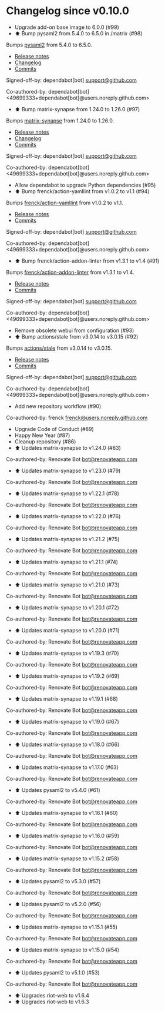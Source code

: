 # Changelog since v0.10.0
- Upgrade add-on base image to 6.0.0 (#99) 
- ⬆️ Bump pysaml2 from 5.4.0 to 6.5.0 in /matrix (#98)

Bumps [pysaml2](https://github.com/IdentityPython/pysaml2) from 5.4.0 to 6.5.0.
- [Release notes](https://github.com/IdentityPython/pysaml2/releases)
- [Changelog](https://github.com/IdentityPython/pysaml2/blob/master/CHANGELOG.md)
- [Commits](https://github.com/IdentityPython/pysaml2/compare/v5.4.0...v6.5.0)

Signed-off-by: dependabot[bot] <support@github.com>

Co-authored-by: dependabot[bot] <49699333+dependabot[bot]@users.noreply.github.com> 
- ⬆️ Bump matrix-synapse from 1.24.0 to 1.26.0 (#97)

Bumps [matrix-synapse](https://github.com/matrix-org/synapse) from 1.24.0 to 1.26.0.
- [Release notes](https://github.com/matrix-org/synapse/releases)
- [Changelog](https://github.com/matrix-org/synapse/blob/develop/CHANGES.md)
- [Commits](https://github.com/matrix-org/synapse/compare/v1.24.0...v1.26.0)

Signed-off-by: dependabot[bot] <support@github.com>

Co-authored-by: dependabot[bot] <49699333+dependabot[bot]@users.noreply.github.com> 
- Allow dependabot to upgrade Python dependencies (#95) 
- ⬆️ Bump frenck/action-yamllint from v1.0.2 to v1.1 (#94)

Bumps [frenck/action-yamllint](https://github.com/frenck/action-yamllint) from v1.0.2 to v1.1.
- [Release notes](https://github.com/frenck/action-yamllint/releases)
- [Commits](https://github.com/frenck/action-yamllint/compare/v1.0.2...e21bcc770907b7207a05453ca9f1eb7129c945d1)

Signed-off-by: dependabot[bot] <support@github.com>

Co-authored-by: dependabot[bot] <49699333+dependabot[bot]@users.noreply.github.com> 
- ⬆️ Bump frenck/action-addon-linter from v1.3.1 to v1.4 (#91)

Bumps [frenck/action-addon-linter](https://github.com/frenck/action-addon-linter) from v1.3.1 to v1.4.
- [Release notes](https://github.com/frenck/action-addon-linter/releases)
- [Commits](https://github.com/frenck/action-addon-linter/compare/v1.3.1...c82c5e9ca0ce5fc9b15756f1c0e39531b95d11b0)

Signed-off-by: dependabot[bot] <support@github.com>

Co-authored-by: dependabot[bot] <49699333+dependabot[bot]@users.noreply.github.com> 
- Remove obsolete webui from configuration (#93) 
- ⬆️ Bump actions/stale from v3.0.14 to v3.0.15 (#92)

Bumps [actions/stale](https://github.com/actions/stale) from v3.0.14 to v3.0.15.
- [Release notes](https://github.com/actions/stale/releases)
- [Commits](https://github.com/actions/stale/compare/v3.0.14...86561461b92875de77a8b2d2e75f004c826e8f45)

Signed-off-by: dependabot[bot] <support@github.com>

Co-authored-by: dependabot[bot] <49699333+dependabot[bot]@users.noreply.github.com> 
- Add new repository workflow (#90)

Co-authored-by: frenck <frenck@users.noreply.github.com> 
- Upgrade Code of Conduct (#89) 
- Happy New Year (#87) 
- Cleanup repository (#86) 
- ⬆ Updates matrix-synapse to v1.24.0 (#83)

Co-authored-by: Renovate Bot <bot@renovateapp.com> 
- ⬆️ Updates matrix-synapse to v1.23.0 (#79)

Co-authored-by: Renovate Bot <bot@renovateapp.com> 
- ⬆ Updates matrix-synapse to v1.22.1 (#78)

Co-authored-by: Renovate Bot <bot@renovateapp.com> 
- ⬆ Updates matrix-synapse to v1.22.0 (#76)

Co-authored-by: Renovate Bot <bot@renovateapp.com> 
- ⬆ Updates matrix-synapse to v1.21.2 (#75)

Co-authored-by: Renovate Bot <bot@renovateapp.com> 
- ⬆ Updates matrix-synapse to v1.21.1 (#74)

Co-authored-by: Renovate Bot <bot@renovateapp.com> 
- ⬆ Updates matrix-synapse to v1.21.0 (#73)

Co-authored-by: Renovate Bot <bot@renovateapp.com> 
- ⬆ Updates matrix-synapse to v1.20.1 (#72)

Co-authored-by: Renovate Bot <bot@renovateapp.com> 
- ⬆ Updates matrix-synapse to v1.20.0 (#71)

Co-authored-by: Renovate Bot <bot@renovateapp.com> 
- ⬆ Updates matrix-synapse to v1.19.3 (#70)

Co-authored-by: Renovate Bot <bot@renovateapp.com> 
- ⬆ Updates matrix-synapse to v1.19.2 (#69)

Co-authored-by: Renovate Bot <bot@renovateapp.com> 
- ⬆ Updates matrix-synapse to v1.19.1 (#68)

Co-authored-by: Renovate Bot <bot@renovateapp.com> 
- ⬆ Updates matrix-synapse to v1.19.0 (#67)

Co-authored-by: Renovate Bot <bot@renovateapp.com> 
- ⬆ Updates matrix-synapse to v1.18.0 (#66)

Co-authored-by: Renovate Bot <bot@renovateapp.com> 
- ⬆ Updates matrix-synapse to v1.17.0 (#63)

Co-authored-by: Renovate Bot <bot@renovateapp.com> 
- ⬆ Updates pysaml2 to v5.4.0 (#61)

Co-authored-by: Renovate Bot <bot@renovateapp.com> 
- ⬆ Updates matrix-synapse to v1.16.1 (#60)

Co-authored-by: Renovate Bot <bot@renovateapp.com> 
- ⬆ Updates matrix-synapse to v1.16.0 (#59)

Co-authored-by: Renovate Bot <bot@renovateapp.com> 
- ⬆ Updates matrix-synapse to v1.15.2 (#58)

Co-authored-by: Renovate Bot <bot@renovateapp.com> 
- ⬆ Updates pysaml2 to v5.3.0 (#57)

Co-authored-by: Renovate Bot <bot@renovateapp.com> 
- ⬆ Updates pysaml2 to v5.2.0 (#56)

Co-authored-by: Renovate Bot <bot@renovateapp.com> 
- ⬆ Updates matrix-synapse to v1.15.1 (#55)

Co-authored-by: Renovate Bot <bot@renovateapp.com> 
- ⬆ Updates matrix-synapse to v1.15.0 (#54)

Co-authored-by: Renovate Bot <bot@renovateapp.com> 
- ⬆ Updates pysaml2 to v5.1.0 (#53)

Co-authored-by: Renovate Bot <bot@renovateapp.com> 
- ⬆ Upgrades riot-web to v1.6.4 
- ⬆ Upgrades riot-web to v1.6.3 
